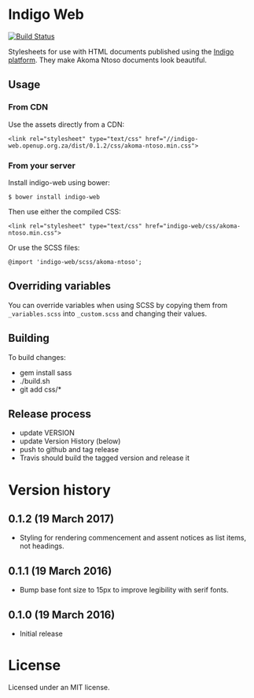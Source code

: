 # Indigo Web

[![Build Status](https://travis-ci.org/Code4SA/indigo-web.svg)](http://travis-ci.org/Code4SA/indigo-web)

Stylesheets for use with HTML documents published using the [Indigo platform](https://indigo.readthedocs.org).
They make Akoma Ntoso documents look beautiful.

## Usage

### From CDN

Use the assets directly from a CDN:

    <link rel="stylesheet" type="text/css" href="//indigo-web.openup.org.za/dist/0.1.2/css/akoma-ntoso.min.css">

### From your server

Install indigo-web using bower:

    $ bower install indigo-web

Then use either the compiled CSS:

    <link rel="stylesheet" type="text/css" href="indigo-web/css/akoma-ntoso.min.css">

Or use the SCSS files:

    @import 'indigo-web/scss/akoma-ntoso';

## Overriding variables

You can override variables when using SCSS by copying them from ``_variables.scss`` into ``_custom.scss`` and changing
their values.

## Building

To build changes:

* gem install sass
* ./build.sh
* git add css/*

## Release process

* update VERSION
* update Version History (below)
* push to github and tag release
* Travis should build the tagged version and release it

# Version history

## 0.1.2 (19 March 2017)

* Styling for rendering commencement and assent notices as list items, not headings.

## 0.1.1 (19 March 2016)

* Bump base font size to 15px to improve legibility with serif fonts.

## 0.1.0 (19 March 2016)

* Initial release

# License

Licensed under an MIT license.
